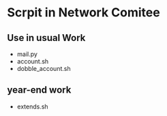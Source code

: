 # Scrpit in Network Comitee
## Use in usual Work
- mail.py
- account.sh
- dobble\_account.sh

## year-end work
- extends.sh
